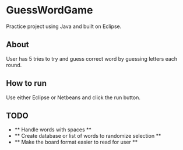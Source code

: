 # GuessWordGame
Practice project using Java and built on Eclipse.

## About
User has 5 tries to try and guess correct word by guessing letters each round.

## How to run
Use either Eclipse or Netbeans and click the run button.

## TODO
* ** Handle words with spaces **
* ** Create database or list of words to randomize selection **
* ** Make the board format easier to read for user  **

